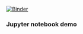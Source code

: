 [![Binder](https://mybinder.org/badge_logo.svg)](https://mybinder.org/v2/gh/ychen1492/jupyterlab-demo/HEAD)

### Jupyter notebook demo
